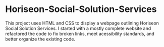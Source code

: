 # Horiseon-Social-Solution-Services

This project uses HTML and CSS to display a webpage outlining Horiseon Social Solution Services. I started with a mostly complete website and refactored the code to fix broken links, meet acessibility standards, and better organize the existing code.
